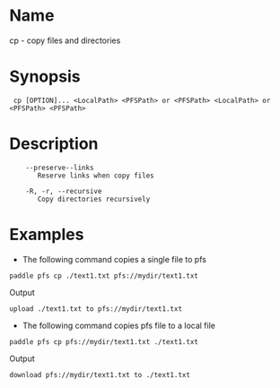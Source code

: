# Name  
cp - copy files and directories

# Synopsis
` cp [OPTION]...
<LocalPath> <PFSPath> or <PFSPath> <LocalPath> or <PFSPath> <PFSPath>`

# Description

```		
	--preserve--links
       Reserve links when copy files
       
    -R, -r, --recursive
       Copy directories recursively
```

# Examples
- The following command copies a single file to pfs

```
paddle pfs cp ./text1.txt pfs://mydir/text1.txt
```

Output

```
upload ./text1.txt to pfs://mydir/text1.txt
```

- The following command copies pfs file to a local file

```
paddle pfs cp pfs://mydir/text1.txt ./text1.txt
```

Output

```
download pfs://mydir/text1.txt to ./text1.txt
```
